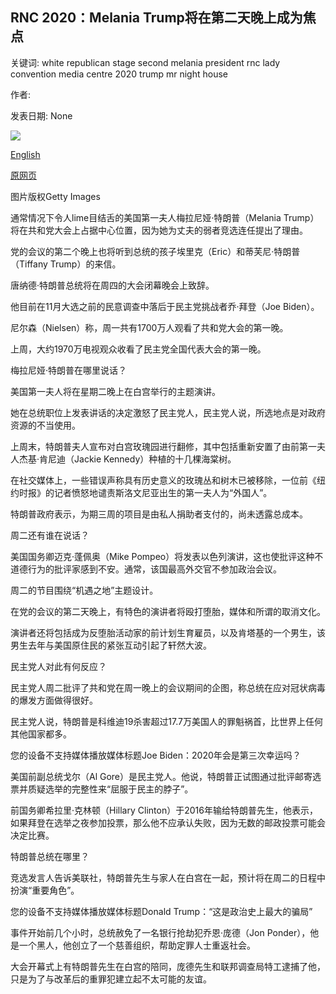 ## RNC 2020：Melania Trump将在第二天晚上成为焦点

关键词: white republican stage second melania president rnc lady convention media centre 2020 trump mr night house

作者: 

发表日期: None

![](https://ichef.bbci.co.uk/news/1024/branded_news/B807/production/_114111174_gettyimages-1254297706.jpg)

[English](RNC%202020%3A%20Melania%20Trump%20to%20take%20centre%20stage%20on%20second%20night.md)

[原网页](https://www.bbc.com/news/election-us-2020-53914757)

图片版权Getty Images

通常情况下令人lime目结舌的美国第一夫人梅拉尼娅·特朗普（Melania Trump）将在共和党大会上占据中心位置，因为她为丈夫的弱者竞选连任提出了理由。

党的会议的第二个晚上也将听到总统的孩子埃里克（Eric）和蒂芙尼·特朗普（Tiffany Trump）的来信。

唐纳德·特朗普总统将在周四的大会闭幕晚会上致辞。

他目前在11月大选之前的民意调查中落后于民主党挑战者乔·拜登（Joe Biden）。

尼尔森（Nielsen）称，周一共有1700万人观看了共和党大会的第一晚。

上周，大约1970万电视观众收看了民主党全国代表大会的第一晚。

梅拉尼娅·特朗普在哪里说话？

美国第一夫人将在星期二晚上在白宫举行的主题演讲。

她在总统职位上发表讲话的决定激怒了民主党人，民主党人说，所选地点是对政府资源的不当使用。

上周末，特朗普夫人宣布对白宫玫瑰园进行翻修，其中包括重新安置了由前第一夫人杰基·肯尼迪（Jackie Kennedy）种植的十几棵海棠树。

在社交媒体上，一些错误声称具有历史意义的玫瑰丛和树木已被移除，一位前《纽约时报》的记者愤怒地谴责斯洛文尼亚出生的第一夫人为“外国人”。

特朗普政府表示，为期三周的项目是由私人捐助者支付的，尚未透露总成本。

周二还有谁在说话？

美国国务卿迈克·蓬佩奥（Mike Pompeo）将发表以色列演讲，这也使批评这种不道德行为的批评家感到不安。通常，该国最高外交官不参加政治会议。

周二的节目围绕“机遇之地”主题设计。

在党的会议的第二天晚上，有特色的演讲者将殴打堕胎，媒体和所谓的取消文化。

演讲者还将包括成为反堕胎活动家的前计划生育雇员，以及肯塔基的一个男生，该男生去年与美国原住民的紧张互动引起了轩然大波。

民主党人对此有何反应？

民主党人周二批评了共和党在周一晚上的会议期间的企图，称总统在应对冠状病毒的爆发方面做得很好。

民主党人说，特朗普是科维迪19杀害超过17.7万美国人的罪魁祸首，比世界上任何其他国家都多。

您的设备不支持媒体播放媒体标题Joe Biden：2020年会是第三次幸运吗？

美国前副总统戈尔（Al Gore）是民主党人。他说，特朗普正试图通过批评邮寄选票并质疑选举的完整性来“屈服于民主的脖子”。

前国务卿希拉里·克林顿（Hillary Clinton）于2016年输给特朗普先生，他表示，如果拜登在选举之夜参加投票，那么他不应承认失败，因为无数的邮政投票可能会决定比赛。

特朗普总统在哪里？

竞选发言人告诉美联社，特朗普先生与家人在白宫在一起，预计将在周二的日程中扮演“重要角色”。

您的设备不支持媒体播放媒体标题Donald Trump：“这是政治史上最大的骗局”

事件开始前几个小时，总统赦免了一名银行抢劫犯乔恩·庞德（Jon Ponder），他是一个黑人，他创立了一个慈善组织，帮助定罪人士重返社会。

大会开幕式上有特朗普先生在白宫的陪同，庞德先生和联邦调查局特工逮捕了他，只是为了与改革后的重罪犯建立起不太可能的友谊。